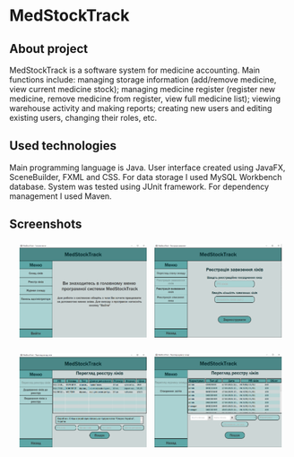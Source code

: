 # MedStockTrack

## About project
MedStockTrack is a software system for medicine accounting.
Main functions include: managing storage information (add/remove medicine, view current medicine stock);
managing medicine register (register new medicine, remove medicine from register, view full medicine list);
viewing warehouse activity and making reports; creating new users and editing existing users, changing their roles, etc.

## Used technologies
Main programming language is Java. User interface created using JavaFX, SceneBuilder, FXML and CSS.
For data storage I used MySQL Workbench database. System was tested using JUnit framework.
For dependency management I used Maven.

## Screenshots
<p align="center">
  <img src="screenshots/screenshot_1.png" width="45%" style="margin: 1%;"/>
  <img src="screenshots/screenshot_2.png" width="45%" style="margin: 1%"/>
</p>

<p align="center">
  <img src="screenshots/screenshot_3.png" width="45%" style="margin: 1%"/>
  <img src="screenshots/screenshot_4.png" width="45%" style="margin: 1%"/>
</p>